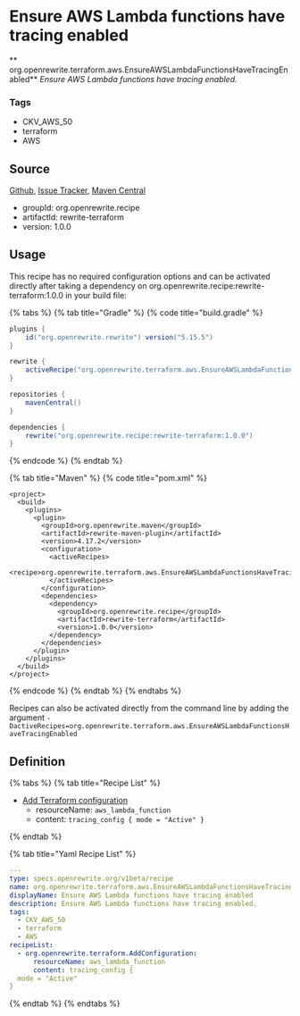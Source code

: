 # Ensure AWS Lambda functions have tracing enabled

** org.openrewrite.terraform.aws.EnsureAWSLambdaFunctionsHaveTracingEnabled**
_Ensure AWS Lambda functions have tracing enabled._

### Tags

* CKV_AWS_50
* terraform
* AWS

## Source

[Github](https://github.com/openrewrite/rewrite-terraform), [Issue Tracker](https://github.com/openrewrite/rewrite-terraform/issues), [Maven Central](https://search.maven.org/artifact/org.openrewrite.recipe/rewrite-terraform/1.0.0/jar)

* groupId: org.openrewrite.recipe
* artifactId: rewrite-terraform
* version: 1.0.0


## Usage

This recipe has no required configuration options and can be activated directly after taking a dependency on org.openrewrite.recipe:rewrite-terraform:1.0.0 in your build file:

{% tabs %}
{% tab title="Gradle" %}
{% code title="build.gradle" %}
```groovy
plugins {
    id("org.openrewrite.rewrite") version("5.15.5")
}

rewrite {
    activeRecipe("org.openrewrite.terraform.aws.EnsureAWSLambdaFunctionsHaveTracingEnabled")
}

repositories {
    mavenCentral()
}

dependencies {
    rewrite("org.openrewrite.recipe:rewrite-terraform:1.0.0")
}
```
{% endcode %}
{% endtab %}

{% tab title="Maven" %}
{% code title="pom.xml" %}
```markup
<project>
  <build>
    <plugins>
      <plugin>
        <groupId>org.openrewrite.maven</groupId>
        <artifactId>rewrite-maven-plugin</artifactId>
        <version>4.17.2</version>
        <configuration>
          <activeRecipes>
            <recipe>org.openrewrite.terraform.aws.EnsureAWSLambdaFunctionsHaveTracingEnabled</recipe>
          </activeRecipes>
        </configuration>
        <dependencies>
          <dependency>
            <groupId>org.openrewrite.recipe</groupId>
            <artifactId>rewrite-terraform</artifactId>
            <version>1.0.0</version>
          </dependency>
        </dependencies>
      </plugin>
    </plugins>
  </build>
</project>
```
{% endcode %}
{% endtab %}
{% endtabs %}

Recipes can also be activated directly from the command line by adding the argument `-DactiveRecipes=org.openrewrite.terraform.aws.EnsureAWSLambdaFunctionsHaveTracingEnabled`

## Definition

{% tabs %}
{% tab title="Recipe List" %}
* [Add Terraform configuration](../../terraform/addconfiguration.md)
  * resourceName: `aws_lambda_function`
  * content: `tracing_config {
  mode = "Active"
}`

{% endtab %}

{% tab title="Yaml Recipe List" %}
```yaml
---
type: specs.openrewrite.org/v1beta/recipe
name: org.openrewrite.terraform.aws.EnsureAWSLambdaFunctionsHaveTracingEnabled
displayName: Ensure AWS Lambda functions have tracing enabled
description: Ensure AWS Lambda functions have tracing enabled.
tags:
  - CKV_AWS_50
  - terraform
  - AWS
recipeList:
  - org.openrewrite.terraform.AddConfiguration:
      resourceName: aws_lambda_function
      content: tracing_config {
  mode = "Active"
}

```
{% endtab %}
{% endtabs %}
